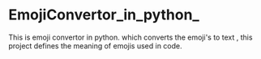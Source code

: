 # EmojiConvertor_in_python_
This is  emoji convertor in python. which converts the emoji's to text , this project defines the meaning of emojis used in code.
